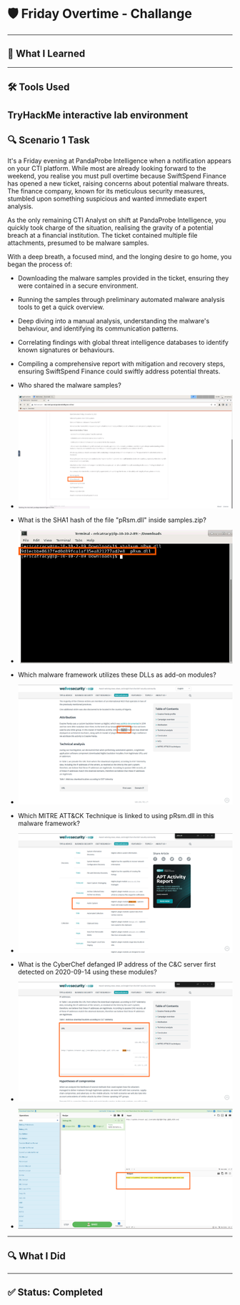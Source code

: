# 🛡️ Friday Overtime - Challange
---
## 🧠 What I Learned
---
## 🛠️ Tools Used
TryHackMe interactive lab environment
---
## 🔍 Scenario 1 Task 

It's a Friday evening at PandaProbe Intelligence when a notification appears on your CTI platform. While most are already looking forward to the weekend, you realise you must pull overtime because SwiftSpend Finance has opened a new ticket, raising concerns about potential malware threats. The finance company, known for its meticulous security measures, stumbled upon something suspicious and wanted immediate expert analysis.

As the only remaining CTI Analyst on shift at PandaProbe Intelligence, you quickly took charge of the situation, realising the gravity of a potential breach at a financial institution. The ticket contained multiple file attachments, presumed to be malware samples.

With a deep breath, a focused mind, and the longing desire to go home, you began the process of:

- Downloading the malware samples provided in the ticket, ensuring they were contained in a secure environment.
- Running the samples through preliminary automated malware analysis tools to get a quick overview.
- Deep diving into a manual analysis, understanding the malware's behaviour, and identifying its communication patterns.
- Correlating findings with global threat intelligence databases to identify known signatures or behaviours.
- Compiling a comprehensive report with mitigation and recovery steps, ensuring SwiftSpend Finance could swiftly address potential threats.

- Who shared the malware samples?
- ![Friday Test Answer](../images/FridayOvertime/FridayOvertime-task-1.png)
- What is the SHA1 hash of the file "pRsm.dll" inside samples.zip?
- ![Friday Test Answer](../images/FridayOvertime/FridayOvertime-task-2.png)
- Which malware framework utilizes these DLLs as add-on modules?
- ![Friday Test Answer](../images/FridayOvertime/FridayOvertime-task-3.png)
- Which MITRE ATT&CK Technique is linked to using pRsm.dll in this malware framework?
- ![Friday Test Answer](../images/FridayOvertime/FridayOvertime-task-4.png)
- What is the CyberChef defanged IP address of the C&C server first detected on 2020-09-14 using these modules?
- ![Friday Test Answer](../images/FridayOvertime/FridayOvertime-task-5.png)
- ![Friday Test Answer](../images/FridayOvertime/FridayOvertime-task-6.png)
---
## 🔍 What I Did

---
## ✅ Status: Completed

